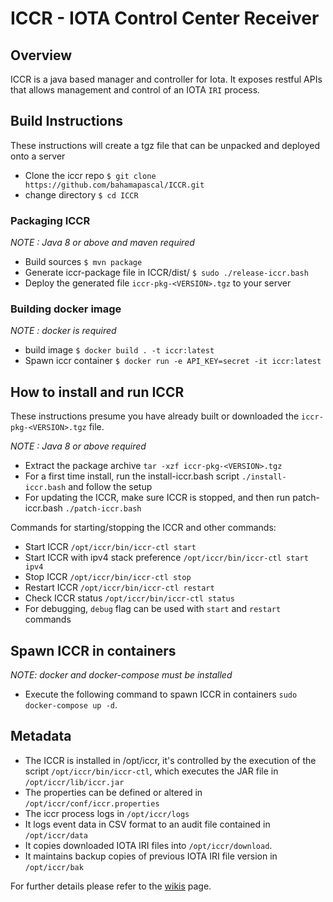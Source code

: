 # ICCR - IOTA Control Center Receiver



## Overview

ICCR is a java based manager and controller for Iota. It exposes restful APIs that allows management and control of an IOTA `IRI` process.     

## Build Instructions
These instructions will create a tgz file that can be unpacked and deployed onto a server

- Clone the iccr repo `$ git clone https://github.com/bahamapascal/ICCR.git`
- change directory `$ cd ICCR`

### Packaging ICCR
*NOTE : Java 8 or above and maven required*
- Build sources `$ mvn package`
- Generate iccr-package file in ICCR/dist/ `$ sudo ./release-iccr.bash`
- Deploy the generated file `iccr-pkg-<VERSION>.tgz` to your server

### Building docker image
*NOTE : docker is required*
- build image `$ docker build . -t iccr:latest`
- Spawn iccr container `$ docker run -e API_KEY=secret -it iccr:latest`
## How to install and run ICCR
These instructions presume you have already built or downloaded the `iccr-pkg-<VERSION>.tgz` file.

*NOTE : Java 8 or above required*
- Extract the package archive `tar -xzf iccr-pkg-<VERSION>.tgz`
- For a first time install, run the install-iccr.bash script `./install-iccr.bash` and follow the setup
- For updating the ICCR, make sure ICCR is stopped, and then run patch-iccr.bash `./patch-iccr.bash`

Commands for starting/stopping the ICCR and other commands:
- Start ICCR `/opt/iccr/bin/iccr-ctl start`
- Start ICCR with ipv4 stack preference `/opt/iccr/bin/iccr-ctl start ipv4`
- Stop ICCR `/opt/iccr/bin/iccr-ctl stop`
- Restart ICCR `/opt/iccr/bin/iccr-ctl restart`
- Check ICCR status `/opt/iccr/bin/iccr-ctl status`
- For debugging, `debug` flag can be used with `start` and `restart` commands

## Spawn ICCR in containers

*NOTE: docker and docker-compose must be installed*

- Execute the following command to spawn ICCR in containers `sudo docker-compose up -d`. 


## Metadata
- The ICCR is installed in /opt/iccr, it's controlled by the execution of the script `/opt/iccr/bin/iccr-ctl`,
which executes  the JAR file in `/opt/iccr/lib/iccr.jar`
- The properties can be defined or altered in `/opt/iccr/conf/iccr.properties`
- The iccr process logs in `/opt/iccr/logs`
- It logs event data in CSV format to an audit file contained in `/opt/iccr/data`
- It copies downloaded IOTA IRI files into `/opt/iccr/download`.
- It maintains backup copies of previous IOTA IRI file version in `/opt/iccr/bak`


For further details please refer to the [wikis](https://github.com/bahamapascal/ICCR/wiki) page.


